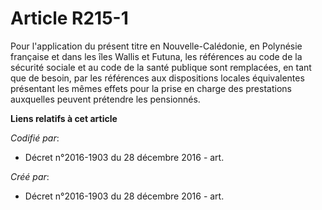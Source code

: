 # Article R215-1

Pour l'application du présent titre en Nouvelle-Calédonie, en Polynésie française et dans les îles Wallis et Futuna, les
références au code de la sécurité sociale et au code de la santé publique sont remplacées, en tant que de besoin, par les
références aux dispositions locales équivalentes présentant les mêmes effets pour la prise en charge des prestations
auxquelles peuvent prétendre les pensionnés.

**Liens relatifs à cet article**

_Codifié par_:

  - Décret n°2016-1903 du 28 décembre 2016 - art.

_Créé par_:

  - Décret n°2016-1903 du 28 décembre 2016 - art.
